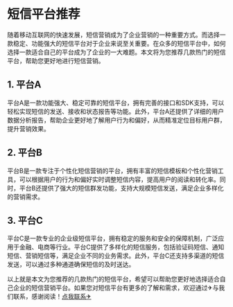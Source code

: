 # 短信平台推荐

随着移动互联网的快速发展，短信营销成为了企业营销的一种重要方式。而选择一款稳定、功能强大的短信平台对于企业来说至关重要。在众多的短信平台中，如何选择一款适合自己的平台成为了企业的一大难题。本文将为您推荐几款热门的短信平台，帮助您更好地进行短信营销。

## 1. 平台A

平台A是一款功能强大、稳定可靠的短信平台，拥有完善的接口和SDK支持，可以轻松实现短信的发送、接收和状态报告等功能。此外，平台A还提供了详细的用户数据分析报告，帮助企业更好地了解用户行为和偏好，从而精准定位目标用户群，提升营销效果。

## 2. 平台B

平台B是一款专注于个性化短信营销的平台，拥有丰富的短信模板和个性化营销工具，可以根据用户的行为和偏好实时调整短信内容，提高用户的阅读和转化率。同时，平台B还提供了强大的短信群发功能，支持大规模短信发送，满足企业多样化的营销需求。

## 3. 平台C

平台C是一款专业的企业级短信平台，拥有稳定的服务和安全的保障机制，广泛应用于金融、电商等行业。平台C提供了多样化的短信服务，包括验证码短信、通知短信、营销短信等，满足企业不同的业务需求。此外，平台C还支持多渠道的短信发送，可以通过多种通道确保短信的及时送达。

以上就是本文为您推荐的几款热门的短信平台，希望可以帮助您更好地选择适合自己企业的短信营销平台。如果您对短信平台有更多的了解和需求，欢迎通过✈与我们联系，感谢阅读！[点我联系✈](https://m.G208.com)